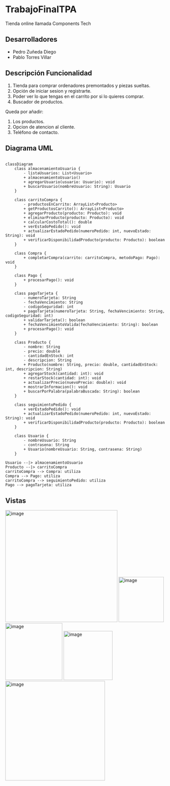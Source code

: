 # TrabajoFinalTPA

Tienda online llamada Components Tech

## Desarrolladores
- Pedro Zuñeda Diego
- Pablo Torres Villar

## Descripción Funcionalidad

1. Tienda para comprar ordenadores premontados y piezas sueltas.
2. Opción de iniciar sesion y registrarte.
3. Poder ver lo que tengas en el carrito por si lo quieres comprar.
4. Buscador de productos.

Queda por añadir:

1. Los productos.
2. Opcion de atencion al cliente.
3. Teléfono de contacto.

## Diagrama UML
```mermaid

classDiagram
    class almacenamientoUsuario {
        - listaUsuarios: List<Usuario>
        + almacenamientoUsuario()
        + agregarUsuario(usuario: Usuario): void
        + buscarUsuario(nombreUsuario: String): Usuario
    }

    class carritoCompra {
        - productosEnCarrito: ArrayList<Producto>
        + getProductosCarrito(): ArrayList<Producto>
        + agregarProducto(producto: Producto): void
        + eliminarProducto(producto: Producto): void
        + calcularCostoTotal(): double
        + verEstadoPedido(): void
        + actualizarEstadoPedido(numeroPedido: int, nuevoEstado: String): void
        + verificarDisponibilidadProducto(producto: Producto): boolean
    }

    class Compra {
        + completarCompra(carrito: carritoCompra, metodoPago: Pago): void
    }

    class Pago {
        + procesarPago(): void
    }

    class pagoTarjeta {
        - numeroTarjeta: String
        - fechaVencimiento: String
        - codigoSeguridad: int
        + pagoTarjeta(numeroTarjeta: String, fechaVencimiento: String, codigoSeguridad: int)
        + validarTarjeta(): boolean
        + fechaVencimientoValida(fechaVencimiento: String): boolean
        + procesarPago(): void
    }

    class Producto {
        - nombre: String
        - precio: double
        - cantidadEnStock: int
        - descripcion: String
        + Producto(nombre: String, precio: double, cantidadEnStock: int, descripcion: String)
        + agregarStock(cantidad: int): void
        + restarStock(cantidad: int): void
        + actualizarPrecio(nuevoPrecio: double): void
        + mostrarInformacion(): void
        + buscarPorPalabra(palabraBuscada: String): boolean
    }

    class seguimientoPedido {
        + verEstadoPedido(): void
        + actualizarEstadoPedido(numeroPedido: int, nuevoEstado: String): void
        + verificarDisponibilidadProducto(producto: Producto): boolean
    }

    class Usuario {
        - nombreUsuario: String
        - contrasena: String
        + Usuario(nombreUsuario: String, contrasena: String)
    }

Usuario --|> almacenamientoUsuario
Producto --|> carritoCompra
carritoCompra --> Compra: utiliza
Compra --> Pago: utiliza
carritoCompra --> seguimientoPedido: utiliza
Pago --> pagoTarjeta: utiliza
```

## Vistas


<img width="352" alt="image" src="https://github.com/Pabl0t0rr/TrabajoFinalTPA/assets/144015677/3991a1ed-5cb5-4d63-9fd1-49d588eb331e">


<img width="142" alt="image" src="https://github.com/Pabl0t0rr/TrabajoFinalTPA/assets/144015677/435ed2a2-305e-4900-be1c-cb9c48259f11">

<img width="179" alt="image" src="https://github.com/Pabl0t0rr/TrabajoFinalTPA/assets/144015677/a9155150-9dfc-4e42-900d-32797336dada">

<img width="154" alt="image" src="https://github.com/Pabl0t0rr/TrabajoFinalTPA/assets/144015677/7b6ef126-8384-45c3-ae12-fa11bda215c3">

<img width="313" alt="image" src="https://github.com/Pabl0t0rr/TrabajoFinalTPA/assets/144015677/546a3c35-09ce-40e4-9a83-69453c274237">








